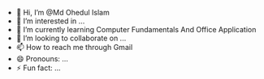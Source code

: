 - 👋 Hi, I’m @Md Ohedul Islam
- 👀 I’m interested in ...
- 🌱 I’m currently learning Computer Fundamentals And Office Application
- 💞️ I’m looking to collaborate on ...
- 📫 How to reach me through Gmail
- 😄 Pronouns: ...
- ⚡ Fun fact: ...

<!---
ohedul-24/ohedul-24 is a ✨ special ✨ repository because its `README.md` (this file) appears on your GitHub profile.
You can click the Preview link to take a look at your changes.
--->
